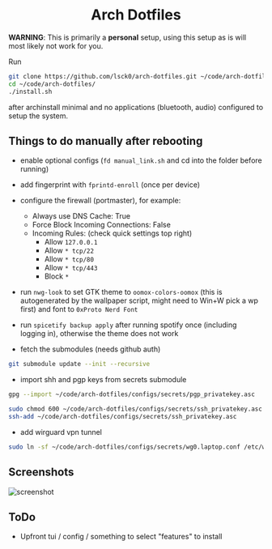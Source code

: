 <div align="center">
  <h1>Arch Dotfiles</h1>
</div>

**WARNING**: This is primarily a **personal** setup, using this setup as is will most likely not work for you.

Run

```bash
git clone https://github.com/lsck0/arch-dotfiles.git ~/code/arch-dotfiles/
cd ~/code/arch-dotfiles/
./install.sh
```

after archinstall minimal and no applications (bluetooth, audio) configured to setup the system.

## Things to do manually after rebooting

- enable optional configs (`fd manual_link.sh` and cd into the folder before running)

- add fingerprint with `fprintd-enroll` (once per device)

- configure the firewall (portmaster), for example:
  - Always use DNS Cache: True
  - Force Block Incoming Connections: False
  - Incoming Rules: (check quick settings top right)
    - Allow `127.0.0.1`
    - Allow `* tcp/22`
    - Allow `* tcp/80`
    - Allow `* tcp/443`
    - Block `*`

- run `nwg-look` to set GTK theme to `oomox-colors-oomox` (this is autogenerated by the wallpaper script, might need to Win+W pick a wp first)
  and font to `0xProto Nerd Font`

- run `spicetify backup apply` after running spotify once (including logging in), otherwise the theme does not work

- fetch the submodules (needs github auth)

```bash
git submodule update --init --recursive
```

- import shh and pgp keys from secrets submodule

```bash
gpg --import ~/code/arch-dotfiles/configs/secrets/pgp_privatekey.asc

sudo chmod 600 ~/code/arch-dotfiles/configs/secrets/ssh_privatekey.asc
ssh-add ~/code/arch-dotfiles/configs/secrets/ssh_privatekey.asc
```

- add wirguard vpn tunnel

```bash
sudo ln -sf ~/code/arch-dotfiles/configs/secrets/wg0.laptop.conf /etc/wireguard/wg0.conf
```

## Screenshots

![screenshot](https://raw.githubusercontent.com/lsck0/arch-dotfiles/master/showcase/showcase1.png)

## ToDo

- Upfront tui / config / something to select "features" to install
